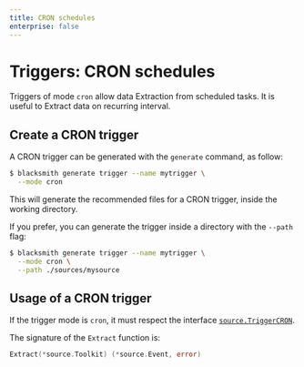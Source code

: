 ```yaml
---
title: CRON schedules
enterprise: false
---
```


# Triggers: CRON schedules

Triggers of mode `cron` allow data Extraction from scheduled tasks. It is useful
to Extract data on recurring interval.

## Create a CRON trigger

A CRON trigger can be generated with the `generate` command, as follow:
```bash
$ blacksmith generate trigger --name mytrigger \
  --mode cron

```

This will generate the recommended files for a CRON trigger, inside the working
directory.

If you prefer, you can generate the trigger inside a directory with the `--path`
flag:
```bash
$ blacksmith generate trigger --name mytrigger \
  --mode cron \
  --path ./sources/mysource

```

## Usage of a CRON trigger

If the trigger mode is `cron`, it must respect the interface
[`source.TriggerCRON`](https://pkg.go.dev/github.com/nunchistudio/blacksmith/source?tab=doc#TriggerCRON).

The signature of the `Extract` function is:
```go
Extract(*source.Toolkit) (*source.Event, error)

```
